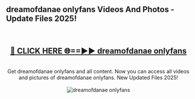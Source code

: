 <h2>dreamofdanae onlyfans Videos And Photos - Update Files 2025!</h2>
<br>
<div align="center">
<h2><a href="https://linkcuts.com/hfmhzwbr" rel="nofollow">🔴 CLICK HERE 🌐==►► dreamofdanae onlyfans</a></h2>
<br>
Get dreamofdanae onlyfans and all content. Now you can access all videos and pictures of dreamofdanae onlyfans. New Updated Files 2025!
<br>
<br>
<a href="https://linkcuts.com/hfmhzwbr" rel="nofollow" data-target="animated-image.originalLink"><img src="https://i.ibb.co.com/WyWwxjT/player-gif2.gif" alt="dreamofdanae onlyfans" style="max-width: 100%; display: inline-block;" data-target="animated-image.originalImage"></a>
</div>
<br>